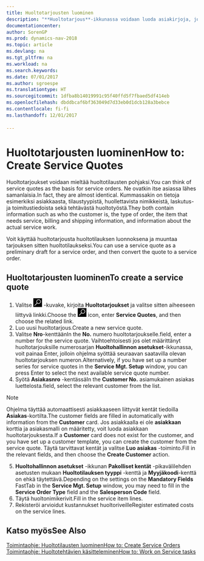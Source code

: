 ```yaml
---
title: Huoltotarjousten luominen
description: "**Huoltotarjous**-ikkunassa voidaan luoda asiakirjoja, joihin annetaan tiedot asiakkaan pyynnöstä tehtävästä huoltonimikkeiden huollosta (korjauksesta tai ylläpidosta). Voit käyttää alustavana huoltotilauksen suunnitelmana huoltotarjousta ja muuntaa tarjouksen sitten huoltotilaukseksi."
documentationcenter: 
author: SorenGP
ms.prod: dynamics-nav-2018
ms.topic: article
ms.devlang: na
ms.tgt_pltfrm: na
ms.workload: na
ms.search.keywords: 
ms.date: 07/01/2017
ms.author: sgroespe
ms.translationtype: HT
ms.sourcegitcommit: 1dfba8b14019991c95f40ffd5f7fbaed5df414eb
ms.openlocfilehash: dbddbcaf6bf363049d7d33eb0d1dcb128a3bebce
ms.contentlocale: fi-fi
ms.lasthandoff: 12/01/2017

---
```

# <a name="how-to-create-service-quotes"></a><span data-ttu-id="37f74-104">Huoltotarjousten luominen</span><span class="sxs-lookup"><span data-stu-id="37f74-104">How to: Create Service Quotes</span></span>
<span data-ttu-id="37f74-105">Huoltotarjoukset voidaan mieltää huoltotilausten pohjaksi.</span><span class="sxs-lookup"><span data-stu-id="37f74-105">You can think of service quotes as the basis for service orders.</span></span> <span data-ttu-id="37f74-106">Ne ovatkin itse asiassa lähes samanlaisia.</span><span class="sxs-lookup"><span data-stu-id="37f74-106">In fact, they are almost identical.</span></span> <span data-ttu-id="37f74-107">Kummassakin on tietoja esimerkiksi asiakkaasta, tilaustyypistä, huollettavista nimikkeistä, laskutus- ja toimitustiedoista sekä tehtävästä huoltotyöstä.</span><span class="sxs-lookup"><span data-stu-id="37f74-107">They both contain information such as who the customer is, the type of order, the item that needs service, billing and shipping information, and information about the actual service work.</span></span>
 
<span data-ttu-id="37f74-108">Voit käyttää huoltotarjousta huoltotilauksen luonnoksena ja muuntaa tarjouksen sitten huoltotilaukseksi.</span><span class="sxs-lookup"><span data-stu-id="37f74-108">You can use a service quote as a preliminary draft for a service order, and then convert the quote to a service order.</span></span>  
  
## <a name="to-create-a-service-quote"></a><span data-ttu-id="37f74-109">Huoltotarjousten luominen</span><span class="sxs-lookup"><span data-stu-id="37f74-109">To create a service quote</span></span>  
1. <span data-ttu-id="37f74-110">Valitse ![Etsi sivu tai raportti](media/ui-search/search_small.png "Etsi sivu tai raportti -kuvake") -kuvake, kirjoita **Huoltotarjoukset** ja valitse sitten aiheeseen liittyvä linkki.</span><span class="sxs-lookup"><span data-stu-id="37f74-110">Choose the ![Search for Page or Report](media/ui-search/search_small.png "Search for Page or Report icon") icon, enter **Service Quotes**, and then choose the related link.</span></span>  
2. <span data-ttu-id="37f74-111">Luo uusi huoltotarjous.</span><span class="sxs-lookup"><span data-stu-id="37f74-111">Create a new service quote.</span></span>  
3. <span data-ttu-id="37f74-112">Valitse **Nro**-kenttään</span><span class="sxs-lookup"><span data-stu-id="37f74-112">In the **No.**</span></span> <span data-ttu-id="37f74-113">numero huoltotarjoukselle.</span><span class="sxs-lookup"><span data-stu-id="37f74-113">field, enter a number for the service quote.</span></span> <span data-ttu-id="37f74-114">Vaihtoehtoisesti jos olet määrittänyt huoltotarjouksille numerosarjan **Huoltohallinnon asetukset**-ikkunassa, voit painaa Enter, jolloin ohjelma syöttää seuraavan saatavilla olevan huoltotarjouksen numeron.</span><span class="sxs-lookup"><span data-stu-id="37f74-114">Alternatively, if you have set up a number series for service quotes in the **Service Mgt. Setup** window, you can press Enter to select the next available service quote number.</span></span>  
4. <span data-ttu-id="37f74-115">Syötä **Asiakasnro** -kentässä</span><span class="sxs-lookup"><span data-stu-id="37f74-115">In the **Customer No.**</span></span>  <span data-ttu-id="37f74-116">asiamukainen asiakas luettelosta.</span><span class="sxs-lookup"><span data-stu-id="37f74-116">field, select the relevant customer from the list.</span></span>  

  > [!Note]  
  >  <span data-ttu-id="37f74-117">Ohjelma täyttää automaattisesti asiakkaaseen liittyvät kentät tiedoilla **Asiakas**-kortilta.</span><span class="sxs-lookup"><span data-stu-id="37f74-117">The customer fields are filled in automatically with information from the **Customer** card.</span></span> <span data-ttu-id="37f74-118">Jos asiakkaalla ei ole **asiakkaan** korttia ja asiakasmalli on määritetty, voit luoda asiakkaan huoltotarjouksesta.</span><span class="sxs-lookup"><span data-stu-id="37f74-118">If a **Customer** card does not exist for the customer, and you have set up a customer template, you can create the customer from the service quote.</span></span> <span data-ttu-id="37f74-119">Täytä tarvittavat kentät ja valitse **Luo asiakas** -toiminto.</span><span class="sxs-lookup"><span data-stu-id="37f74-119">Fill in the relevant fields, and then choose the **Create Customer** action.</span></span>  
  
5. <span data-ttu-id="37f74-120">**Huoltohallinnon asetukset** -ikkunan **Pakolliset kentät** -pikavälilehden asetusten mukaan **Huoltotilauksen tyyppi** -kenttä ja **Myyjäkoodi**-kenttä on ehkä täytettävä.</span><span class="sxs-lookup"><span data-stu-id="37f74-120">Depending on the settings on the **Mandatory Fields** FastTab in the **Service Mgt. Setup** window, you may need to fill in the **Service Order Type** field and the **Salesperson Code** field.</span></span>  
6. <span data-ttu-id="37f74-121">Täytä huoltonimikerivit.</span><span class="sxs-lookup"><span data-stu-id="37f74-121">Fill in the service item lines.</span></span>  
7. <span data-ttu-id="37f74-122">Rekisteröi arvioidut kustannukset huoltoriveille</span><span class="sxs-lookup"><span data-stu-id="37f74-122">Register estimated costs on the service lines.</span></span>  
  
## <a name="see-also"></a><span data-ttu-id="37f74-123">Katso myös</span><span class="sxs-lookup"><span data-stu-id="37f74-123">See Also</span></span>  
[<span data-ttu-id="37f74-124">Toimintaohje: Huoltotilausten luominen</span><span class="sxs-lookup"><span data-stu-id="37f74-124">How to: Create Service Orders</span></span>](service-how-to-create-service-orders.md)  
[<span data-ttu-id="37f74-125">Toimintaohje: Huoltotehtävien käsitteleminen</span><span class="sxs-lookup"><span data-stu-id="37f74-125">How to: Work on Service tasks</span></span>](service-how-to-work-on-service-tasks.md)  

 

